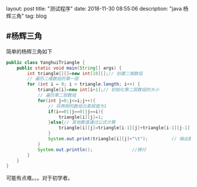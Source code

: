 ﻿layout: post
title: "测试程序"
date: 2018-11-30 08:55:06 
description: "java 杨辉三角"
tag: blog


#杨辉三角
---
简单的杨辉三角如下
```java
public class YanghuiTriangle {
    public static void main(String[] args) {
        int triangle[][]=new int[10][];// 创建二维数组
        // 遍历二维数组的第一层
        for (int i = 0; i < triangle.length; i++) {
            triangle[i]=new int[i+1];// 初始化第二层数组的大小
            // 遍历第二层数组
            for(int j=0;j<=i;j++){
                // 将两侧的数组元素赋值为1
                if(i==0||j==0||j==i){
                    triangle[i][j]=1;
                }else{// 其他数值通过公式计算
                    triangle[i][j]=triangle[i-1][j]+triangle[i-1][j-1];
                }
                System.out.print(triangle[i][j]+"\t");         // 输出数组元素
            }
            System.out.println();               //换行
        }
    }
}
```
可能有点难。。。对于初学者。







